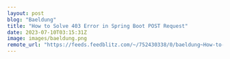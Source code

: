 ```yaml
---
layout: post
blog: "Baeldung"
title: "How to Solve 403 Error in Spring Boot POST Request"
date: 2023-07-10T03:15:31Z
image: images/baeldung.png
remote_url: "https://feeds.feedblitz.com/~/752430338/0/baeldung~How-to-Solve-Error-in-Spring-Boot-POST-Request"
---
```

